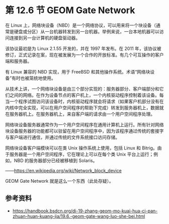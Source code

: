 # 第 12.6 节 GEOM Gate Network

在 Linux 上，网络块设备（NBD）是一个网络协议，可以用来将一个块设备（通常是硬盘或分区）从一台机器转发到另一台机器。举例来说，一台本地机器可以访问连接到另一台计算机的硬盘驱动器。

该协议最初是为 Linux 2.1.55 开发的，并在 1997 年发布。在 2011 年，该协议被修订，正式记录在案，现在被发展为一个合作的开放标准。有几个可互操作的客户端和服务器。

有 Linux 兼容的 NBD 实现，用于 FreeBSD 和其他操作系统。术语“网络块设备”有时也被笼统地使用。

从技术上讲，一个网络块设备是由三个部分实现的：服务器部分、客户端部分和它们之间的网络。在作为设备节点的客户机上，一个内核驱动程序控制着该设备。每当一个程序试图访问该设备时，内核驱动程序就会将请求（如果客户机部分没有在内核中完全实现，可以在用户空间程序的帮助下完成）转发到服务器机上，数据就在服务器机上。在服务器机上，来自客户端的请求由一个用户空间程序处理。

网络块设备服务器通常作为一个用户空间程序在通用计算机上运行。所有针对网络块设备服务器的功能都可以驻留在用户空间程序中，因为该程序通过传统的套接字与客户端进行通信，并通过传统的文件系统接口访问存储。

网络块设备客户端模块可以在类 Unix 操作系统上使用，包括 Linux 和 Bitrig。由于服务器是一个用户空间程序，它在理论上可以在每个类 Unix 平台上运行；例如，NBD 的服务器部分已经被移植到 Solaris。

——<https://en.wikipedia.org/wiki/Network_block_device>

GEOM Gate Network 就是这么一个东西（此处存疑）。

## 参考资料

- <https://handbook.bsdcn.org/di-19-zhang-geom-mo-kuai-hua-ci-pan-zhuan-huan-kuang-jia/19.6.-geom-gate-wang-luo-she-bei.html>

